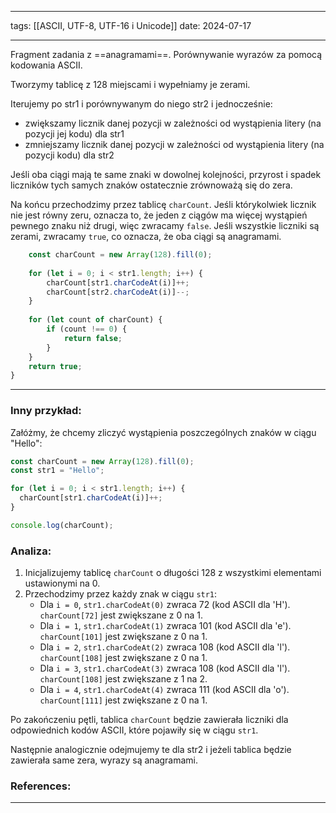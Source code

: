 
--- 
tags: [[ASCII, UTF-8, UTF-16 i Unicode]]
date: 2024-07-17

---
Fragment zadania z ==anagramami==. Porównywanie wyrazów za pomocą kodowania ASCII.

Tworzymy tablicę z 128 miejscami i wypełniamy je zerami.

Iterujemy po str1 i porównywanym do niego str2 i jednocześnie:
- zwiększamy licznik danej pozycji w zależności od wystąpienia litery (na pozycji jej kodu) dla str1
- zmniejszamy licznik danej pozycji w zależności od wystąpienia litery (na pozycji kodu) dla str2

Jeśli oba ciągi mają te same znaki w dowolnej kolejności, przyrost i spadek  liczników tych samych znaków ostatecznie zrównoważą się do zera.

Na końcu przechodzimy przez tablicę `charCount`. Jeśli którykolwiek licznik nie jest równy zeru, oznacza to, że jeden z ciągów ma więcej wystąpień pewnego znaku niż drugi, więc zwracamy `false`. Jeśli wszystkie liczniki są zerami, zwracamy `true`, co oznacza, że oba ciągi są anagramami.

```js
    const charCount = new Array(128).fill(0);
    
    for (let i = 0; i < str1.length; i++) {
        charCount[str1.charCodeAt(i)]++;
        charCount[str2.charCodeAt(i)]--;
    }
    
    for (let count of charCount) {
        if (count !== 0) {
            return false;
        }
    }
    return true;
}
```

---
### Inny przykład:

Załóżmy, że chcemy zliczyć wystąpienia poszczególnych znaków w ciągu "Hello":

```js
const charCount = new Array(128).fill(0);
const str1 = "Hello";

for (let i = 0; i < str1.length; i++) {
  charCount[str1.charCodeAt(i)]++;
}

console.log(charCount);
```
### Analiza:

1. Inicjalizujemy tablicę `charCount` o długości 128 z wszystkimi elementami ustawionymi na 0.
2. Przechodzimy przez każdy znak w ciągu `str1`:
    - Dla `i = 0`, `str1.charCodeAt(0)` zwraca 72 (kod ASCII dla 'H'). `charCount[72]` jest zwiększane z 0 na 1.
    - Dla `i = 1`, `str1.charCodeAt(1)` zwraca 101 (kod ASCII dla 'e'). `charCount[101]` jest zwiększane z 0 na 1.
    - Dla `i = 2`, `str1.charCodeAt(2)` zwraca 108 (kod ASCII dla 'l'). `charCount[108]` jest zwiększane z 0 na 1.
    - Dla `i = 3`, `str1.charCodeAt(3)` zwraca 108 (kod ASCII dla 'l'). `charCount[108]` jest zwiększane z 1 na 2.
    - Dla `i = 4`, `str1.charCodeAt(4)` zwraca 111 (kod ASCII dla 'o'). `charCount[111]` jest zwiększane z 0 na 1.

Po zakończeniu pętli, tablica `charCount` będzie zawierała liczniki dla odpowiednich kodów ASCII, które pojawiły się w ciągu `str1`.

Następnie analogicznie odejmujemy te dla str2 i jeżeli tablica będzie zawierała same zera, wyrazy są anagramami.

### References:


---



